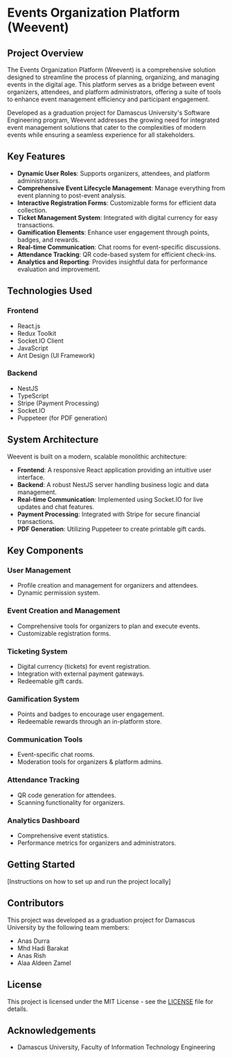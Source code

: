 # Events Organization Platform (Weevent)

## Project Overview

The Events Organization Platform (Weevent) is a comprehensive solution designed to streamline the process of planning, organizing, and managing events in the digital age. This platform serves as a bridge between event organizers, attendees, and platform administrators, offering a suite of tools to enhance event management efficiency and participant engagement.

Developed as a graduation project for Damascus University's Software Engineering program, Weevent addresses the growing need for integrated event management solutions that cater to the complexities of modern events while ensuring a seamless experience for all stakeholders.

## Key Features

- **Dynamic User Roles**: Supports organizers, attendees, and platform administrators.
- **Comprehensive Event Lifecycle Management**: Manage everything from event planning to post-event analysis.
- **Interactive Registration Forms**: Customizable forms for efficient data collection.
- **Ticket Management System**: Integrated with digital currency for easy transactions.
- **Gamification Elements**: Enhance user engagement through points, badges, and rewards.
- **Real-time Communication**: Chat rooms for event-specific discussions.
- **Attendance Tracking**: QR code-based system for efficient check-ins.
- **Analytics and Reporting**: Provides insightful data for performance evaluation and improvement.

## Technologies Used

### Frontend

- React.js
- Redux Toolkit
- Socket.IO Client
- JavaScript
- Ant Design (UI Framework)

### Backend

- NestJS
- TypeScript
- Stripe (Payment Processing)
- Socket.IO
- Puppeteer (for PDF generation)

## System Architecture

Weevent is built on a modern, scalable monolithic architecture:

- **Frontend**: A responsive React application providing an intuitive user interface.
- **Backend**: A robust NestJS server handling business logic and data management.
- **Real-time Communication**: Implemented using Socket.IO for live updates and chat features.
- **Payment Processing**: Integrated with Stripe for secure financial transactions.
- **PDF Generation**: Utilizing Puppeteer to create printable gift cards.

## Key Components

### User Management

- Profile creation and management for organizers and attendees.
- Dynamic permission system.

### Event Creation and Management

- Comprehensive tools for organizers to plan and execute events.
- Customizable registration forms.

### Ticketing System

- Digital currency (tickets) for event registration.
- Integration with external payment gateways.
- Redeemable gift cards.

### Gamification System

- Points and badges to encourage user engagement.
- Redeemable rewards through an in-platform store.

### Communication Tools

- Event-specific chat rooms.
- Moderation tools for organizers & platform admins.

### Attendance Tracking

- QR code generation for attendees.
- Scanning functionality for organizers.

### Analytics Dashboard

- Comprehensive event statistics.
- Performance metrics for organizers and administrators.

## Getting Started

[Instructions on how to set up and run the project locally]

## Contributors

This project was developed as a graduation project for Damascus University by the following team members:

- Anas Durra
- Mhd Hadi Barakat
- Anas Rish
- Alaa Aldeen Zamel

## License

This project is licensed under the MIT License - see the [LICENSE](./LICENSE) file for details.

## Acknowledgements

- Damascus University, Faculty of Information Technology Engineering
